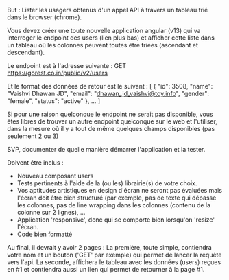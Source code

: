 But : Lister les usagers obtenus d'un appel API à travers un tableau trié dans le browser (chrome).

Vous devez créer une toute nouvelle application angular (v13) qui va interroger le endpoint des users (lien plus bas) et afficher cette liste dans 
un tableau où les colonnes peuvent toutes être triées (ascendant et descendant).

Le endpoint est à l'adresse suivante : 
GET https://gorest.co.in/public/v2/users

Et le format des données de retour est le suivant :
[
{
"id": 3508,
"name": "Vaishvi Dhawan JD",
"email": "dhawan_jd_vaishvi@toy.info",
"gender": "female",
"status": "active"
},
...
]

Si pour une raison quelconque le endpoint ne serait pas disponible, vous êtes libres de trouver un autre endpoint quelconque sur le web et l'utiliser, dans la mesure où il y a tout de même quelques champs disponibles (pas seulement 2 ou 3)


SVP, documenter de quelle manière démarrer l'application et la tester.

Doivent être inclus : 
- Nouveau composant users
- Tests pertinents à l'aide de la (ou les) librairie(s) de votre choix.
- Vos aptitudes artistiques en design d'écran ne seront pas évaluées mais l'écran doit être bien structuré (par exemple, pas de texte qui dépasse les colonnes, pas de line wrapping dans les colonnes (contenu de la colonne sur 2 lignes), ...
- Application 'responsive', donc qui se comporte bien lorsqu'on 'resize' l'écran.
- Code bien formatté

Au final, il devrait y avoir 2 pages : 
La première, toute simple, contiendra votre nom et un bouton ('GET' par exemple) qui permet de lancer la requête vers l'api.
La seconde, affichera le tableau avec les données (users) reçues en #1 et contiendra aussi un lien qui permet de retourner à la page #1.




